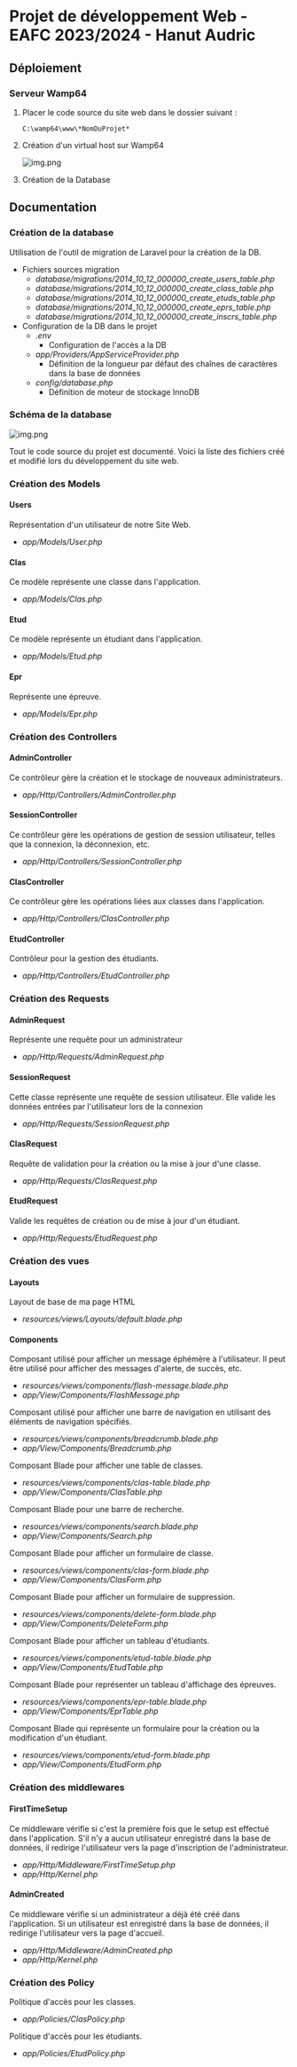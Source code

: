 # Projet de développement Web - EAFC 2023/2024 - Hanut Audric

## Déploiement

### Serveur Wamp64

1) Placer le code source du site web dans le dossier suivant :

    ```
    C:\wamp64\www\*NomDuProjet*
    ```
   
2) Création d'un virtual host sur Wamp64

    ![img.png](ReadMe/VirtualHost.png)

3) Création de la Database

## Documentation

### Création de la database

Utilisation de l'outil de migration de Laravel pour la création de la DB.

- Fichiers sources migration
  - *database/migrations/2014_10_12_000000_create_users_table.php*
  - *database/migrations/2014_10_12_000000_create_class_table.php*
  - *database/migrations/2014_10_12_000000_create_etuds_table.php*
  - *database/migrations/2014_10_12_000000_create_eprs_table.php*
  - *database/migrations/2014_10_12_000000_create_inscrs_table.php*
- Configuration de la DB dans le projet
  - *.env*
    - Configuration de l'accès a la DB
  - *app/Providers/AppServiceProvider.php*
    - Définition de la longueur par défaut des chaînes de caractères dans la base de données
  - *config/database.php*
    - Définition de moteur de stockage InnoDB

### Schéma de la database

![img.png](ReadMe/Database.png)

Tout le code source du projet est documenté. Voici la liste des fichiers créé et modifié lors du développement du site web.

### Création des Models

#### Users

Représentation d'un utilisateur de notre Site Web.

- *app/Models/User.php*

#### Clas

Ce modèle représente une classe dans l'application.

- *app/Models/Clas.php*

#### Etud

Ce modèle représente un étudiant dans l'application.

- *app/Models/Etud.php*

#### Epr

Représente une épreuve.

- *app/Models/Epr.php*

### Création des Controllers

#### AdminController

Ce contrôleur gère la création et le stockage de nouveaux administrateurs.

- *app/Http/Controllers/AdminController.php*

#### SessionController

Ce contrôleur gère les opérations de gestion de session utilisateur, telles que la connexion, la déconnexion, etc.

- *app/Http/Controllers/SessionController.php*

#### ClasController

Ce contrôleur gère les opérations liées aux classes dans l'application.

- *app/Http/Controllers/ClasController.php*

#### EtudController

Contrôleur pour la gestion des étudiants.

- *app/Http/Controllers/EtudController.php*

### Création des Requests

#### AdminRequest

Représente une requête pour un administrateur

- *app/Http/Requests/AdminRequest.php*

#### SessionRequest

Cette classe représente une requête de session utilisateur. Elle valide les données entrées par l'utilisateur lors de la connexion

- *app/Http/Requests/SessionRequest.php*

#### ClasRequest

Requête de validation pour la création ou la mise à jour d'une classe.

- *app/Http/Requests/ClasRequest.php*

#### EtudRequest

Valide les requêtes de création ou de mise à jour d'un étudiant.

- *app/Http/Requests/EtudRequest.php*

### Création des vues

#### Layouts

Layout de base de ma page HTML 
- *resources/views/Layouts/default.blade.php*

#### Components

Composant utilisé pour afficher un message éphémère à l'utilisateur. Il peut être utilisé pour afficher des messages d'alerte, de succès, etc.
- *resources/views/components/flash-message.blade.php*
- *app/View/Components/FlashMessage.php*

Composant utilisé pour afficher une barre de navigation en utilisant des éléments de navigation spécifiés.
- *resources/views/components/breadcrumb.blade.php*
- *app/View/Components/Breadcrumb.php*

Composant Blade pour afficher une table de classes.
- *resources/views/components/clas-table.blade.php*
- *app/View/Components/ClasTable.php*

Composant Blade pour une barre de recherche.
- *resources/views/components/search.blade.php*
- *app/View/Components/Search.php*

Composant Blade pour afficher un formulaire de classe.
- *resources/views/components/clas-form.blade.php*
- *app/View/Components/ClasForm.php*

Composant Blade pour afficher un formulaire de suppression.
- *resources/views/components/delete-form.blade.php*
- *app/View/Components/DeleteForm.php*

Composant Blade pour afficher un tableau d'étudiants.
- *resources/views/components/etud-table.blade.php*
- *app/View/Components/EtudTable.php*

Composant Blade pour représenter un tableau d'affichage des épreuves.
- *resources/views/components/epr-table.blade.php*
- *app/View/Components/EprTable.php*

Composant Blade qui représente un formulaire pour la création ou la modification d'un étudiant.
- *resources/views/components/etud-form.blade.php*
- *app/View/Components/EtudForm.php*

### Création des middlewares

#### FirstTimeSetup

Ce middleware vérifie si c'est la première fois que le setup est effectué dans l'application. S'il n'y a aucun utilisateur enregistré dans la base de données, il redirige l'utilisateur vers la page d'inscription de l'administrateur.

- *app/Http/Middleware/FirstTimeSetup.php*
- *app/Http/Kernel.php*

#### AdminCreated

Ce middleware vérifie si un administrateur a déjà été créé dans l'application. Si un utilisateur est enregistré dans la base de données, il redirige l'utilisateur vers la page d'accueil.

- *app/Http/Middleware/AdminCreated.php*
- *app/Http/Kernel.php*

### Création des Policy

Politique d'accès pour les classes.

- *app/Policies/ClasPolicy.php*

Politique d'accès pour les étudiants.

- *app/Policies/EtudPolicy.php*
